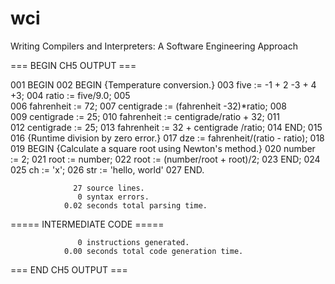 wci
===

Writing Compilers and Interpreters: A Software Engineering Approach

=== BEGIN CH5 OUTPUT ===

001 BEGIN
002 	BEGIN {Temperature conversion.}
003 		five := -1 + 2 -3 + 4 +3;
004 		ratio := five/9.0;
005 		
006 		fahrenheit := 72;
007 		centigrade := (fahrenheit -32)*ratio;
008 		
009 		centigrade := 25;
010 		fahrenheit := centigrade/ratio + 32;
011 		
012 		centigrade := 25;
013 		fahrenheit := 32 + centigrade /ratio;
014 	END;
015 	
016 	{Runtime division by zero error.}
017 	dze := fahrenheit/(ratio - ratio);
018 	
019 	BEGIN {Calculate a square root using Newton's method.}
020 		number := 2;
021 		root := number;
022 		root := (number/root + root)/2;
023 	END;
024 	
025 	ch := 'x';
026 	str := 'hello, world'
027 END.

                  27 source lines.
                   0 syntax errors.
                0.02 seconds total parsing time.

===== INTERMEDIATE CODE =====


<COMPOUND line="1">
    <COMPOUND line="2">
        <ASSIGN line="3">
            <VARIABLE id="five" level="0" />
            <ADD>
                <ADD>
                    <SUBTRACT>
                        <ADD>
                            <NEGATE>
                                <INTEGER_CONSTANT value="1" />
                            </NEGATE>
                            <INTEGER_CONSTANT value="2" />
                        </ADD>
                        <INTEGER_CONSTANT value="3" />
                    </SUBTRACT>
                    <INTEGER_CONSTANT value="4" />
                </ADD>
                <INTEGER_CONSTANT value="3" />
            </ADD>
        </ASSIGN>
        <ASSIGN line="4">
            <VARIABLE id="ratio" level="0" />
            <FLOAT_DIVIDE>
                <VARIABLE id="five" level="0" />
                <REAL_CONSTANT value="9.0" />
            </FLOAT_DIVIDE>
        </ASSIGN>
        <ASSIGN line="6">
            <VARIABLE id="fahrenheit" level="0" />
            <INTEGER_CONSTANT value="72" />
        </ASSIGN>
        <ASSIGN line="7">
            <VARIABLE id="centigrade" level="0" />
            <MULTIPLY>
                <SUBTRACT>
                    <VARIABLE id="fahrenheit" level="0" />
                    <INTEGER_CONSTANT value="32" />
                </SUBTRACT>
                <VARIABLE id="ratio" level="0" />
            </MULTIPLY>
        </ASSIGN>
        <ASSIGN line="9">
            <VARIABLE id="centigrade" level="0" />
            <INTEGER_CONSTANT value="25" />
        </ASSIGN>
        <ASSIGN line="10">
            <VARIABLE id="fahrenheit" level="0" />
            <ADD>
                <FLOAT_DIVIDE>
                    <VARIABLE id="centigrade" level="0" />
                    <VARIABLE id="ratio" level="0" />
                </FLOAT_DIVIDE>
                <INTEGER_CONSTANT value="32" />
            </ADD>
        </ASSIGN>
        <ASSIGN line="12">
            <VARIABLE id="centigrade" level="0" />
            <INTEGER_CONSTANT value="25" />
        </ASSIGN>
        <ASSIGN line="13">
            <VARIABLE id="fahrenheit" level="0" />
            <ADD>
                <INTEGER_CONSTANT value="32" />
                <FLOAT_DIVIDE>
                    <VARIABLE id="centigrade" level="0" />
                    <VARIABLE id="ratio" level="0" />
                </FLOAT_DIVIDE>
            </ADD>
        </ASSIGN>
    </COMPOUND>
    <ASSIGN line="17">
        <VARIABLE id="dze" level="0" />
        <FLOAT_DIVIDE>
            <VARIABLE id="fahrenheit" level="0" />
            <SUBTRACT>
                <VARIABLE id="ratio" level="0" />
                <VARIABLE id="ratio" level="0" />
            </SUBTRACT>
        </FLOAT_DIVIDE>
    </ASSIGN>
    <COMPOUND line="19">
        <ASSIGN line="20">
            <VARIABLE id="number" level="0" />
            <INTEGER_CONSTANT value="2" />
        </ASSIGN>
        <ASSIGN line="21">
            <VARIABLE id="root" level="0" />
            <VARIABLE id="number" level="0" />
        </ASSIGN>
        <ASSIGN line="22">
            <VARIABLE id="root" level="0" />
            <FLOAT_DIVIDE>
                <ADD>
                    <FLOAT_DIVIDE>
                        <VARIABLE id="number" level="0" />
                        <VARIABLE id="root" level="0" />
                    </FLOAT_DIVIDE>
                    <VARIABLE id="root" level="0" />
                </ADD>
                <INTEGER_CONSTANT value="2" />
            </FLOAT_DIVIDE>
        </ASSIGN>
    </COMPOUND>
    <ASSIGN line="25">
        <VARIABLE id="ch" level="0" />
        <STRING_CONSTANT value="x" />
    </ASSIGN>
    <ASSIGN line="26">
        <VARIABLE id="str" level="0" />
        <STRING_CONSTANT value="hello, world" />
    </ASSIGN>
</COMPOUND>

                   0 instructions generated.
                0.00 seconds total code generation time.

=== END CH5 OUTPUT ===